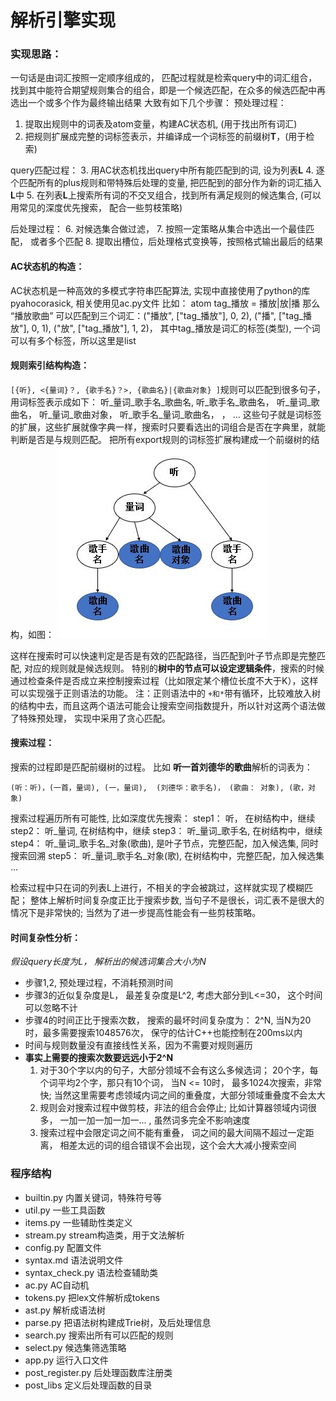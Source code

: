 
#  解析引擎实现
   
### 实现思路：
一句话是由词汇按照一定顺序组成的， 匹配过程就是检索query中的词汇组合，找到其中能符合期望规则集合的组合，即是一个候选匹配，在众多的候选匹配中再选出一个或多个作为最终输出结果
大致有如下几个步骤：
预处理过程：
1. 提取出规则中的词表及atom变量，构建AC状态机, (用于找出所有词汇)
2. 把规则扩展成完整的词标签表示，并编译成一个词标签的前缀树**T**，(用于检索)

query匹配过程：
3. 用AC状态机找出query中所有能匹配到的词, 设为列表**L**
4. 逐个匹配所有的plus规则和带特殊后处理的变量, 把匹配到的部分作为新的词汇插入**L**中
5. 在列表**L**上搜索所有词的不交叉组合，找到所有满足规则的候选集合, (可以用常见的深度优先搜索， 配合一些剪枝策略)

后处理过程：
6. 对候选集合做过滤，
7. 按照一定策略从集合中选出一个最佳匹配， 或者多个匹配
8. 提取出槽位，后处理格式变换等，按照格式输出最后的结果

#### AC状态机的构造：
AC状态机是一种高效的多模式字符串匹配算法, 实现中直接使用了python的库pyahocorasick, 相关使用见ac.py文件
比如：
atom tag_播放 = 播放|放|播
那么 “播放歌曲” 可以匹配到三个词汇：("播放", ["tag_播放"], 0, 2),  ("播", ["tag_播放"], 0, 1),  ("放", ["tag_播放"], 1, 2)，
其中tag_播放是词汇的标签(类型), 一个词可以有多个标签，所以这里是list

#### 规则索引结构构造：
`[{听}, <{量词}？, {歌手名}？>, {歌曲名}|{歌曲对象} ]`规则可以匹配到很多句子，用词标签表示成如下：
    听_量词_歌手名_歌曲名,
    听_歌手名_歌曲名，
    听_量词_歌曲名，
    听_量词_歌曲对象，
    听_歌手名_量词_歌曲名，
     ， ...
这些句子就是词标签的扩展，这些扩展就像字典一样，搜索时只要看选出的词组合是否在字典里，就能判断是否是与规则匹配。
把所有export规则的词标签扩展构建成一个前缀树的结构，如图： ![Trie](../images/trie.jpg)


这样在搜索时可以快速判定是否是有效的匹配路径，当匹配到叶子节点即是完整匹配, 对应的规则就是候选规则。 特别的**树中的节点可以设定逻辑条件**，搜索的时候通过检查条件是否成立来控制搜索过程（比如限定某个槽位长度不大于K），这样可以实现强于正则语法的功能。 
注：正则语法中的 `+和*`带有循环，比较难放入树的结构中去，而且这两个语法可能会让搜索空间指数提升，所以针对这两个语法做了特殊预处理， 实现中采用了贪心匹配。

#### 搜索过程：
搜索的过程即是匹配前缀树的过程。 
比如 **听一首刘德华的歌曲**解析的词表为： 
```
(听：听)，(一首，量词), (一，量词),  (刘德华：歌手名)， (歌曲： 对象), (歌，对象)
```
搜索过程遍历所有可能性, 比如深度优先搜索：
  step1： 听， 在树结构中，继续
  step2： 听_量词, 在树结构中，继续
  step3： 听_量词_歌手名, 在树结构中，继续
  step4： 听_量词_歌手名_对象(歌曲), 是叶子节点，完整匹配，加入候选集, 同时搜索回溯
  step5： 听_量词_歌手名_对象(歌), 在树结构中，完整匹配，加入候选集
  ...


检索过程中只在词的列表L上进行，不相关的字会被跳过，这样就实现了模糊匹配； 整体上解析时间复杂度正比于搜索步数, 当句子不是很长，词汇表不是很大的情况下是非常快的; 当然为了进一步提高性能会有一些剪枝策略。 


#### 时间复杂性分析：
 *假设query长度为L， 解析出的候选词集合大小为N*
- 步骤1,2, 预处理过程，不消耗预测时间
- 步骤3的近似复杂度是L， 最差复杂度是L^2, 考虑大部分到L<=30， 这个时间可以忽略不计
- 步骤4的时间正比于搜索次数， 搜索的最坏时间复杂度为： 2^N, 当N为20时，最多需要搜索1048576次， 保守的估计C++也能控制在200ms以内
- 时间与规则数量没有直接线性关系，因为不需要对规则遍历
- **事实上需要的搜索次数要远远小于2^N**
   1. 对于30个字以内的句子，大部分领域不会有这么多候选词； 20个字，每个词平均2个字，那只有10个词， 当N <= 10时， 最多1024次搜索，非常快; 当然这里需要考虑领域内词之间的重叠度，大部分领域重叠度不会太大
   2. 规则会对搜索过程中做剪枝，非法的组合会停止;  比如计算器领域内词很多， 一加一加一加一加一... , 虽然词多完全不影响速度
   3. 搜索过程中会限定词之间不能有重叠， 词之间的最大间隔不超过一定距离， 相差太远的词的组合错误不会出现，这个会大大减小搜索空间

###  程序结构
 - builtin.py 内置关键词，特殊符号等
 - util.py  一些工具函数
 - items.py 一些辅助性类定义
 - stream.py stream构造类，用于文法解析
 - config.py 配置文件
 - syntax.md 语法说明文件
 - syntax_check.py  语法检查辅助类
 - ac.py  AC自动机
 - tokens.py  把lex文件解析成tokens
 - ast.py  解析成语法树
 - parse.py  把语法树构建成Trie树，及后处理信息
 - search.py  搜索出所有可以匹配的规则
 - select.py  候选集筛选策略
 - app.py 运行入口文件
 - post_register.py 后处理函数库注册类
 - post_libs  定义后处理函数的目录